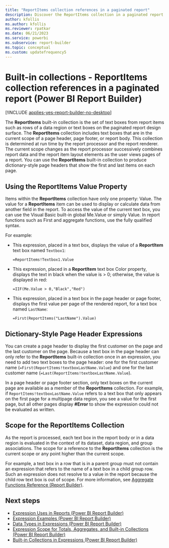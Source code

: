 ```yaml
---
title: "ReportItems collection references in a paginated report"
description: Discover the ReportItems collection in a paginated report. These text boxes in Power BI Report Builder are in the current scope of a page header, page footer, or report body.
author: kfollis
ms.author: kfollis
ms.reviewer: rpatkar
ms.date: 06/21/2023
ms.service: powerbi
ms.subservice: report-builder
ms.topic: conceptual
ms.custom: updatefrequency5
---
```

# Built-in collections - ReportItems collection references in a paginated report (Power BI Report Builder)

[!INCLUDE [applies-yes-report-builder-no-desktop](../../includes/applies-yes-report-builder-no-desktop.md)]

  The **ReportItems** built-in collection is the set of text boxes from report items such as rows of a data region or text boxes on the paginated report design surface. The **ReportItems** collection includes text boxes that are in the current scope of a page header, page footer, or report body. This collection is determined at run time by the report processor and the report renderer. The current scope changes as the report processor successively combines report data and the report item layout elements as the user views pages of a report. You can use the **ReportItems** built-in collection to produce dictionary-style page headers that show the first and last items on each page.  
  
  
## Using the ReportItems Value Property  
 Items within the **ReportItems** collection have only one property: Value. The value for a **ReportItems** item can be used to display or calculate data from another field in the report. To access the value of the current text box, you can use the Visual Basic built-in global Me.Value or simply Value. In report functions such as First and aggregate functions, use the fully qualified syntax.  
  
 For example:  
  
-   This expression, placed in a text box, displays the value of a **ReportItem** text box named `Textbox1`:  
  
     `=ReportItems!Textbox1.Value`  
  
-   This expression, placed in a **ReportItem** text box Color property, displays the text in black when the value is > 0; otherwise, the value is displayed in red:  
  
     `=IIF(Me.Value > 0,"Black","Red")`  
  
-   This expression, placed in a text box in the page header or page footer, displays the first value per page of the rendered report, for a text box named `LastName`:  
  
     `=First(ReportItems("LastName").Value)`  
  
## Dictionary-Style Page Header Expressions  
 You can create a page header to display the first customer on the page and the last customer on the page. Because a text box in the page header can only refer to the **ReportItems** built-in collection once in an expression, you need to add two text boxes to the page header: one for the first customer name (`=First(ReportItems!textboxLastName.Value`) and one for the last customer name (`=Last(ReportItems!textboxLastName.Value`).  
  
 In a page header or page footer section, only text boxes on the current page are available as a member of the **ReportItems** collection. For example, if `ReportItems!textboxLastName.Value` refers to a text box that only appears on the first page for a multipage data region, you see a value for the first page, but all other pages display **#Error** to show the expression could not be evaluated as written.  
  
## Scope for the ReportItems Collection  
 As the report is processed, each text box in the report body or in a data region is evaluated in the context of its dataset, data region, and group associations. The scope for a reference to the **ReportItems** collection is the current scope or any point higher than the current scope.  
  
 For example, a text box in a row that is in a parent group must not contain an expression that refers to the name of a text box in a child group row. Such an expression does not resolve to a value in the report because the child row text box is out of scope. For more information, see [Aggregate Functions Reference (Report Builder&#41;](/sql/reporting-services/report-design/report-builder-functions-aggregate-functions-reference).  
     

## Next steps

- [Expression Uses in Reports (Power BI Report Builder)](./expression-uses-reports-report-builder.md)
- [Expression Examples (Power BI Report Builder)](./report-builder-expression-examples.md)
- [Data Types in Expressions (Power BI Report Builder)](./data-types-expressions-report-builder.md)
- [Expression Scope for Totals, Aggregates, and Built-in Collections (Power BI Report Builder)](./expression-scope-for-totals-aggregates-and-built-in-collections.md)
- [Built-in Collections in Expressions &#40;Power BI Report Builder&#41;](./built-in-collections-in-expressions-report-builder.md)  
  
